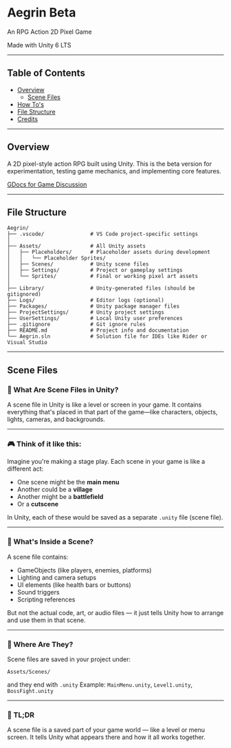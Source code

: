 # Aegrin Beta
An RPG Action 2D Pixel Game

Made with Unity 6 LTS

---

## Table of Contents
- [Overview](#overview)
  - [Scene Files](#scene-files)
- [How To's](#how-tos)
- [File Structure](#file-structure)
- [Credits](#credits)

---

## Overview
A 2D pixel-style action RPG built using Unity. This is the beta version for experimentation, testing game mechanics, and implementing core features.

[GDocs for Game Discussion](https://docs.google.com/document/d/1VWbv2UQdG_LHKaJzLI6_3wMVXn8CyV3dhI2PJU7eyrk/edit?tab=t.0#heading=h.7kg9iatqkiz8)

---

## File Structure
```plaintext
Aegrin/
├── .vscode/               # VS Code project-specific settings
│
├── Assets/                # All Unity assets
│   ├── Placeholders/      # Placeholder assets during development
│   │   └── Placeholder Sprites/
│   ├── Scenes/            # Unity scene files
│   ├── Settings/          # Project or gameplay settings
│   └── Sprites/           # Final or working pixel art assets
│
├── Library/               # Unity-generated files (should be gitignored)
├── Logs/                  # Editor logs (optional)
├── Packages/              # Unity package manager files
├── ProjectSettings/       # Unity project settings
├── UserSettings/          # Local Unity user preferences
├── .gitignore             # Git ignore rules
├── README.md              # Project info and documentation
└── Aegrin.sln             # Solution file for IDEs like Rider or Visual Studio
````

---

## Scene Files

### 🧩 What Are Scene Files in Unity?

A scene file in Unity is like a level or screen in your game.
It contains everything that's placed in that part of the game—like characters, objects, lights, cameras, and backgrounds.

---

### 🎮 Think of it like this:

Imagine you're making a stage play. Each scene in your game is like a different act:

* One scene might be the **main menu**
* Another could be a **village**
* Another might be a **battlefield**
* Or a **cutscene**

In Unity, each of these would be saved as a separate `.unity` file (scene file).

---

### 🔧 What's Inside a Scene?

A scene file contains:

* GameObjects (like players, enemies, platforms)
* Lighting and camera setups
* UI elements (like health bars or buttons)
* Sound triggers
* Scripting references

But not the actual code, art, or audio files — it just tells Unity how to arrange and use them in that scene.

---

### 📂 Where Are They?

Scene files are saved in your project under:

```
Assets/Scenes/
```

and they end with `.unity`
Example: `MainMenu.unity`, `Level1.unity`, `BossFight.unity`

---

### 🧠 TL;DR

A scene file is a saved part of your game world — like a level or menu screen.
It tells Unity what appears there and how it all works together.